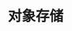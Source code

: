---
    weight: 9
    title: "对象存储"
    description: ""
    icon: "article"
    draft: false
    toc: true
---